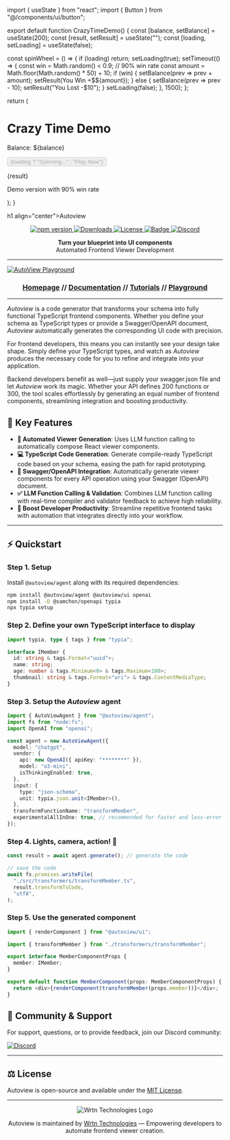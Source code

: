 import { useState } from "react"; import { Button } from "@/components/ui/button";

export default function CrazyTimeDemo() { const [balance, setBalance] = useState(200); const [result, setResult] = useState(""); const [loading, setLoading] = useState(false);

const spinWheel = () => { if (loading) return; setLoading(true); setTimeout(() => { const win = Math.random() < 0.9; // 90% win rate const amount = Math.floor(Math.random() * 50) + 10; if (win) { setBalance(prev => prev + amount); setResult(You Win +$${amount}); } else { setBalance(prev => prev - 10); setResult("You Lost -$10"); } setLoading(false); }, 1500); };

return ( <div className="min-h-screen flex flex-col items-center justify-center bg-gradient-to-br from-indigo-900 to-purple-900 text-white p-4"> <h1 className="text-4xl font-bold mb-4">Crazy Time Demo</h1> <p className="text-xl mb-2">Balance: ${balance}</p> <Button onClick={spinWheel} disabled={loading} className="text-lg px-6 py-3"> {loading ? "Spinning..." : "Play Now"} </Button> <p className="mt-4 text-2xl font-semibold">{result}</p> <p className="mt-8 text-sm text-gray-300">Demo version with 90% win rate</p> </div> ); }

h1 align="center">Autoview</h1>
<p align="center">
<a href="https://www.npmjs.com/package/@autoview/agent">
  <img src="https://img.shields.io/npm/v/@autoview/agent?style=for-the-badge" alt="npm version">
</a>
<a href="https://www.npmjs.com/package/@autoview/agent">
  <img src="https://img.shields.io/npm/dm/@autoview/agent?style=for-the-badge" alt="Downloads">
</a>
<a href="https://opensource.org/licenses/MIT">
  <img src="https://img.shields.io/badge/License-MIT-yellow.svg?style=for-the-badge" alt="License">
</a>
<a href="https://github.com/samchon/typia">
    <img src="https://img.shields.io/badge/poweredby-Typia-blue?style=for-the-badge" alt="Badge">
</a>
<a href="https://discord.gg/aMhRmzkqCx">
  <img src="https://dcbadge.limes.pink/api/server/https://discord.gg/aMhRmzkqCx" alt="Discord">
</a>
</p>

<p align="center">
    <strong>Turn your blueprint into UI components</strong>
  <br>
    <span>Automated Frontend Viewer Development</span>
</p>

---

[![AutoView Playground](https://wrtnlabs.io/autoview/images/docs/playground.png?refresh)](https://wrtnlabs.io/autoview)

<h3 align="center">

[Homepage](https://wrtnlabs.io/autoview) // [Documentation](https://wrtnlabs.io/autoview/docs) // [Tutorials](https://youtube.com) // [Playground](https://wrtnlabs.io/autoview/images/docs/playground.png)

</h3>

---

_Autoview_ is a code generator that transforms your schema into fully functional TypeScript frontend components. Whether you define your schema as TypeScript types or provide a Swagger/OpenAPI document, _Autoview_ automatically generates the corresponding UI code with precision.

For frontend developers, this means you can instantly see your design take shape. Simply define your TypeScript types, and watch as _Autoview_ produces the necessary code for you to refine and integrate into your application.

Backend developers benefit as well—just supply your swagger.json file and let _Autoview_ work its magic. Whether your API defines 200 functions or 300, the tool scales effortlessly by generating an equal number of frontend components, streamlining integration and boosting productivity.

## 🚀 Key Features

- **🤖 Automated Viewer Generation**: Uses LLM function calling to automatically compose React viewer components.
- **💻 TypeScript Code Generation**: Generate compile-ready TypeScript code based on your schema, easing the path for rapid prototyping.
- **🔌 Swagger/OpenAPI Integration**: Automatically generate viewer components for every API operation using your Swagger (OpenAPI) document.
- **✅ LLM Function Calling & Validation**: Combines LLM function calling with real-time compiler and validator feedback to achieve high reliability.
- **🚀 Boost Developer Productivity**: Streamline repetitive frontend tasks with automation that integrates directly into your workflow.

---

## ⚡ Quickstart

### Step 1. Setup

Install `@autoview/agent` along with its required dependencies:

```bash
npm install @autoview/agent @autoview/ui openai
npm install -D @samchon/openapi typia
npx typia setup
```

### Step 2. Define your own TypeScript interface to display

```typescript
import typia, type { tags } from "typia";

interface IMember {
  id: string & tags.Format<"uuid">;
  name: string;
  age: number & tags.Minimum<0> & tags.Maximum<100>;
  thumbnail: string & tags.Format<"uri"> & tags.ContentMediaType;
}
```

### Step 3. Setup the _Autoview_ agent

```typescript
import { AutoViewAgent } from "@autoview/agent";
import fs from "node:fs";
import OpenAI from "openai";

const agent = new AutoViewAgent({
  model: "chatgpt",
  vendor: {
    api: new OpenAI({ apiKey: "********" }),
    model: "o3-mini",
    isThinkingEnabled: true,
  },
  input: {
    type: "json-schema",
    unit: typia.json.unit<IMember>(),
  },
  transformFunctionName: "transformMember",
  experimentalAllInOne: true, // recommended for faster and less-error results
});
```

### Step 4. Lights, camera, action! 🎥

```typescript
const result = await agent.generate(); // generate the code

// save the code
await fs.promises.writeFile(
  "./src/transformers/transformMember.ts",
  result.transformTsCode,
  "utf8",
);
```

### Step 5. Use the generated component

```typescript
import { renderComponent } from "@autoview/ui";

import { transformMember } from "./transformers/transformMember";

export interface MemberComponentProps {
  member: IMember;
}

export default function MemberComponent(props: MemberComponentProps) {
  return <div>{renderComponent(transformMember(props.member))}</div>;
}
```

## 💬 Community & Support

For support, questions, or to provide feedback, join our Discord community:

[![Discord](https://dcbadge.limes.pink/api/server/https://discord.gg/aMhRmzkqCx)](https://discord.gg/aMhRmzkqCx)

---

## ⚖️ License

Autoview is open-source and available under the [MIT License](https://github.com/wrtnlabs/autoview/blob/master/LICENSE).

---

<p align="center">
  <img src="https://github.com/user-attachments/assets/2a143ef8-6a9d-4258-96ce-fb3a59137a5b" alt="Wrtn Technologies Logo" />
</p>
<div align="center">
  Autoview is maintained by <a href="https://wrtnlabs.io">Wrtn Technologies</a> &mdash; Empowering developers to automate frontend viewer creation.
</div>
